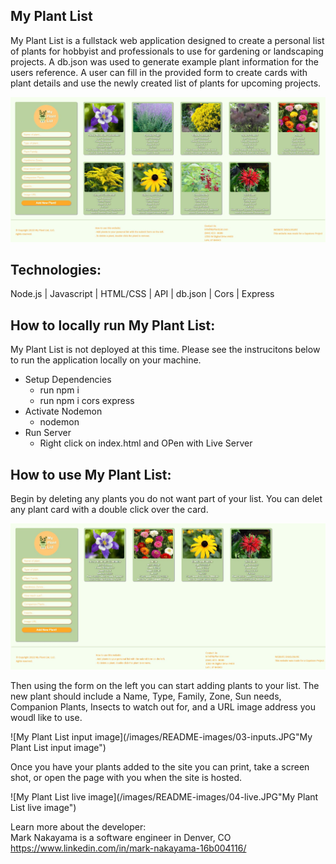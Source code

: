 <h2>My Plant List</h2>

My Plant List is a fullstack web application designed to create a personal list of plants for hobbyist and professionals to use for gardening or landscaping projects. A db.json was used to generate example plant information for the users reference. A user can fill in the provided form to create cards with plant details and use the newly created list of plants for upcoming projects.

![My Plant List image](/images/README-images/01-site-img.JPG "My Plant List image")

<h2>Technologies:</h2>
Node.js | Javascript | HTML/CSS | API | db.json | Cors | Express

<h2>How to locally run My Plant List:</h2>

My Plant List is not deployed at this time. Please see the instrucitons below to run the application locally on your machine.

<ul>
  <li>Setup Dependencies
    <ul>
      <li>run npm i</li>
      <li>run npm i cors express</li>
    </ul>
</li>
<li>Activate Nodemon
    <ul>
      <li>nodemon</li>
    </ul>
</li>
<li>Run Server
    <ul>
      <li>Right click on index.html and OPen with Live Server</li>
    </ul>
</li>
</ul>

<h2>How to use My Plant List:</h2>
Begin by deleting any plants you do not want part of your list. You can delet any plant card with a double click over the card.

![My Plant List delete image](/images/README-images/02-delete.JPG "My Plant List delete image")

Then using the form on the left you can start adding plants to your list. The new plant should include a Name, Type, Family, Zone, Sun needs, Companion Plants, Insects to watch out for, and a URL image address you woudl like to use.

![My Plant List input image](/images/README-images/03-inputs.JPG"My Plant List input image")

Once you have your plants added to the site you can print, take a screen shot, or open the page with you when the site is hosted.

![My Plant List live image](/images/README-images/04-live.JPG"My Plant List live image")

Learn more about the developer:<br/>
Mark Nakayama is a software engineer in Denver, CO<br/>
https://www.linkedin.com/in/mark-nakayama-16b004116/
